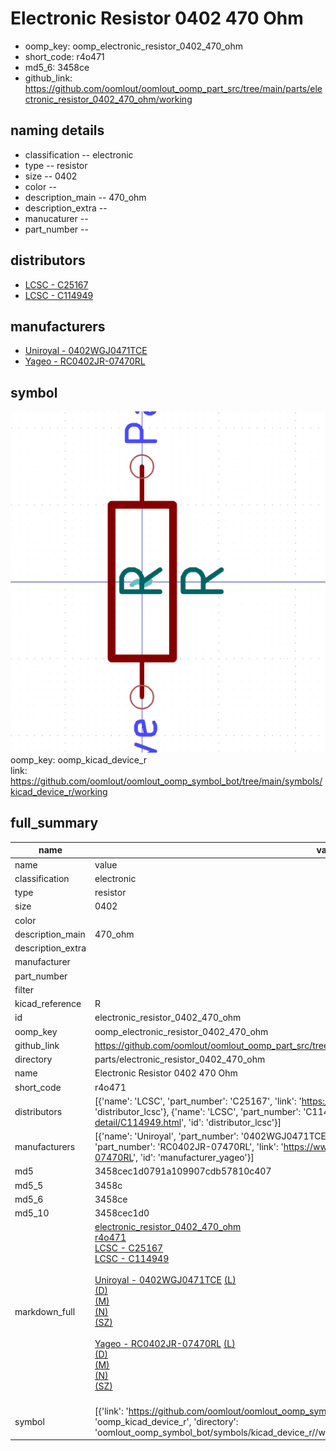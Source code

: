 # Electronic Resistor 0402 470 Ohm

  
* oomp_key: oomp_electronic_resistor_0402_470_ohm 
* short_code: r4o471
* md5_6: 3458ce  
* github_link: https://github.com/oomlout/oomlout_oomp_part_src/tree/main/parts/electronic_resistor_0402_470_ohm/working  
## naming details
* classification -- electronic
* type -- resistor
* size -- 0402
* color -- 
* description_main -- 470_ohm
* description_extra -- 
* manucaturer -- 
* part_number -- 

## distributors
* [LCSC - C25167](https://lcsc.com/product-detail/C25167.html)  
* [LCSC - C114949](https://lcsc.com/product-detail/C114949.html)  

## manufacturers
* [Uniroyal - 0402WGJ0471TCE]()  
* [Yageo - RC0402JR-07470RL](https://www.yageo.com/en/Chart/Download/pdf/RC0402JR-07470RL)  

## symbol

![](symbol/0/working/working_600.png)  
oomp_key: oomp_kicad_device_r  
link: https://github.com/oomlout/oomlout_oomp_symbol_bot/tree/main/symbols/kicad_device_r/working  


## full_summary
| name | value | 
| --- | --- | 
| name | value | 
| classification | electronic | 
| type | resistor | 
| size | 0402 | 
| color |  | 
| description_main | 470_ohm | 
| description_extra |  | 
| manufacturer |  | 
| part_number |  | 
| filter |  | 
| kicad_reference | R | 
| id | electronic_resistor_0402_470_ohm | 
| oomp_key | oomp_electronic_resistor_0402_470_ohm | 
| github_link | https://github.com/oomlout/oomlout_oomp_part_src/tree/main/parts/electronic_resistor_0402_470_ohm/working | 
| directory | parts/electronic_resistor_0402_470_ohm | 
| name | Electronic Resistor 0402 470 Ohm | 
| short_code | r4o471 | 
| distributors | [{'name': 'LCSC', 'part_number': 'C25167', 'link': 'https://lcsc.com/product-detail/C25167.html', 'id': 'distributor_lcsc'}, {'name': 'LCSC', 'part_number': 'C114949', 'link': 'https://lcsc.com/product-detail/C114949.html', 'id': 'distributor_lcsc'}] | 
| manufacturers | [{'name': 'Uniroyal', 'part_number': '0402WGJ0471TCE', 'link': '', 'id': 'manufacturer_uniroyal'}, {'name': 'Yageo', 'part_number': 'RC0402JR-07470RL', 'link': 'https://www.yageo.com/en/Chart/Download/pdf/RC0402JR-07470RL', 'id': 'manufacturer_yageo'}] | 
| md5 | 3458cec1d0791a109907cdb57810c407 | 
| md5_5 | 3458c | 
| md5_6 | 3458ce | 
| md5_10 | 3458cec1d0 | 
| markdown_full | [electronic_resistor_0402_470_ohm](https://github.com/oomlout/oomlout_oomp_part_src/tree/main/parts/electronic_resistor_0402_470_ohm/working)<br>[r4o471](https://github.com/oomlout/oomlout_oomp_part_src/tree/main/parts/electronic_resistor_0402_470_ohm/working)<br>[LCSC - C25167<br>](https://lcsc.com/product-detail/C25167.html)[LCSC - C114949<br>](https://lcsc.com/product-detail/C114949.html)<br>[Uniroyal - 0402WGJ0471TCE]() [(L)<br>](https://www.lcsc.com/search?q=0402WGJ0471TCE)[(D)<br>](https://www.digikey.com/en/products?,keywords=0402WGJ0471TCE)[(M)<br>](https://www.mouser.com/Search/Refine?Keyword=0402WGJ0471TCE)[(N)<br>](https://www.newark.com/search?st=0402WGJ0471TCE)[(SZ)<br>](https://so.szlcsc.com/global.html?k=0402WGJ0471TCE)<br>[Yageo - RC0402JR-07470RL](https://www.yageo.com/en/Chart/Download/pdf/RC0402JR-07470RL) [(L)<br>](https://www.lcsc.com/search?q=RC0402JR-07470RL)[(D)<br>](https://www.digikey.com/en/products?,keywords=RC0402JR-07470RL)[(M)<br>](https://www.mouser.com/Search/Refine?Keyword=RC0402JR-07470RL)[(N)<br>](https://www.newark.com/search?st=RC0402JR-07470RL)[(SZ)<br>](https://so.szlcsc.com/global.html?k=RC0402JR-07470RL)<br> | 
| symbol | [{'link': 'https://github.com/oomlout/oomlout_oomp_symbol_bot/tree/main/symbols/kicad_device_r', 'oomp_key': 'oomp_kicad_device_r', 'directory': 'oomlout_oomp_symbol_bot/symbols/kicad_device_r//working/working.kicad_sym'}] | 
